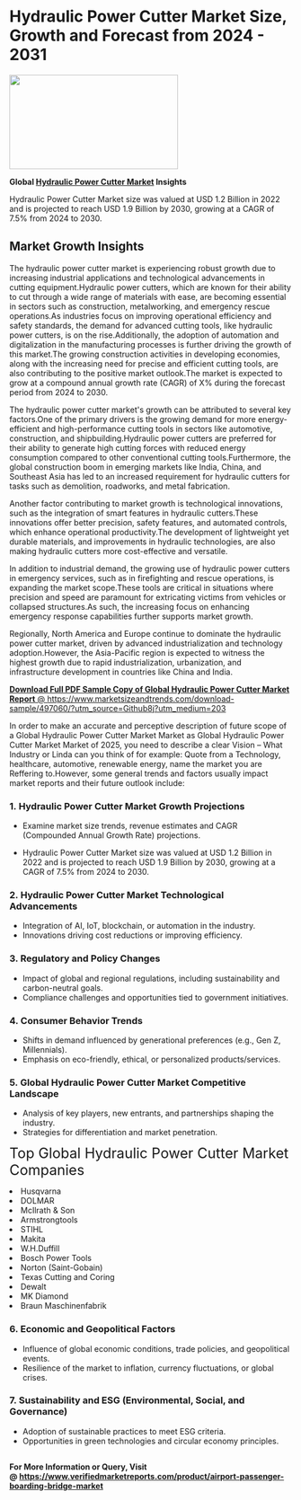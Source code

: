 <H1>Hydraulic Power Cutter Market Size, Growth and Forecast from 2024 - 2031</H1><img class="aligncenter size-medium wp-image-584254" src="https://thirdeyenews.in/wp-content/uploads/2024/09/Global-Market-Research-300x168.jpeg" alt="" width="300" height="168" /><p><strong>Global&nbsp;<a href="https://www.marketsizeandtrends.com/download-sample/497060/?utm_source=Github8j?utm_medium=203">Hydraulic Power Cutter Market</a> Insights</strong></p><p>Hydraulic Power Cutter Market size was valued at USD 1.2 Billion in 2022 and is projected to reach USD 1.9 Billion by 2030, growing at a CAGR of 7.5% from 2024 to 2030.</p><p><h2>Market Growth Insights</h2> <p>The hydraulic power cutter market is experiencing robust growth due to increasing industrial applications and technological advancements in cutting equipment.Hydraulic power cutters, which are known for their ability to cut through a wide range of materials with ease, are becoming essential in sectors such as construction, metalworking, and emergency rescue operations.As industries focus on improving operational efficiency and safety standards, the demand for advanced cutting tools, like hydraulic power cutters, is on the rise.Additionally, the adoption of automation and digitalization in the manufacturing processes is further driving the growth of this market.The growing construction activities in developing economies, along with the increasing need for precise and efficient cutting tools, are also contributing to the positive market outlook.The market is expected to grow at a compound annual growth rate (CAGR) of X% during the forecast period from 2024 to 2030.</p> <p><a href="#"></a></p> <p>The hydraulic power cutter market's growth can be attributed to several key factors.One of the primary drivers is the growing demand for more energy-efficient and high-performance cutting tools in sectors like automotive, construction, and shipbuilding.Hydraulic power cutters are preferred for their ability to generate high cutting forces with reduced energy consumption compared to other conventional cutting tools.Furthermore, the global construction boom in emerging markets like India, China, and Southeast Asia has led to an increased requirement for hydraulic cutters for tasks such as demolition, roadworks, and metal fabrication.</p> <p>Another factor contributing to market growth is technological innovations, such as the integration of smart features in hydraulic cutters.These innovations offer better precision, safety features, and automated controls, which enhance operational productivity.The development of lightweight yet durable materials, and improvements in hydraulic technologies, are also making hydraulic cutters more cost-effective and versatile.</p> <p>In addition to industrial demand, the growing use of hydraulic power cutters in emergency services, such as in firefighting and rescue operations, is expanding the market scope.These tools are critical in situations where precision and speed are paramount for extricating victims from vehicles or collapsed structures.As such, the increasing focus on enhancing emergency response capabilities further supports market growth.</p> <p>Regionally, North America and Europe continue to dominate the hydraulic power cutter market, driven by advanced industrialization and technology adoption.However, the Asia-Pacific region is expected to witness the highest growth due to rapid industrialization, urbanization, and infrastructure development in countries like China and India.</p> <p><a href="#"></p><p><span class=""><strong>Download Full PDF Sample Copy of Global Hydraulic Power Cutter Market Report</strong> @ <a href="https://www.marketsizeandtrends.com/download-sample/497060/?utm_source=Github8j?utm_medium=203" target="_blank">https://www.marketsizeandtrends.com/download-sample/497060/?utm_source=Github8j?utm_medium=203</a></span></p><p>In order to make an accurate and perceptive description of future scope of a Global&nbsp;Hydraulic Power Cutter Market Market as Global&nbsp;Hydraulic Power Cutter Market Market of 2025, you need to describe a clear Vision &ndash; What Industry or Linda can you think of for example: Quote from a Technology, healthcare, automotive, renewable energy, name the market you are Reffering to.However, some general trends and factors usually impact market reports and their future outlook include:</p><h3>1.&nbsp;<strong>Hydraulic Power Cutter Market Growth Projections</strong></h3><ul><li>Examine market size trends, revenue estimates and CAGR (Compounded Annual Growth Rate) projections.</li><li><p>Hydraulic Power Cutter Market size was valued at USD 1.2 Billion in 2022 and is projected to reach USD 1.9 Billion by 2030, growing at a CAGR of 7.5% from 2024 to 2030.</p></li></ul><h3>2.&nbsp;<strong>Hydraulic Power Cutter Market Technological Advancements</strong></h3><ul><li>Integration of AI, IoT, blockchain, or automation in the industry.</li><li>Innovations driving cost reductions or improving efficiency.</li></ul><h3>3.&nbsp;<strong>Regulatory and Policy Changes</strong></h3><ul><li>Impact of global and regional regulations, including sustainability and carbon-neutral goals.</li><li>Compliance challenges and opportunities tied to government initiatives.</li></ul><h3>4.&nbsp;<strong>Consumer Behavior Trends</strong></h3><ul><li>Shifts in demand influenced by generational preferences (e.g., Gen Z, Millennials).</li><li>Emphasis on eco-friendly, ethical, or personalized products/services.</li></ul><h3>5.&nbsp;<strong>Global Hydraulic Power Cutter Market Competitive Landscape</strong></h3><ul><li>Analysis of key players, new entrants, and partnerships shaping the industry.</li><li>Strategies for differentiation and market penetration.</li></ul><p data-pm-slice="1 1 []"><span style="color: inherit; font-family: inherit; font-size: 25px;">Top Global Hydraulic Power Cutter Market Companies</span></p><div class="" data-test-id=""><p><li>Husqvarna</li><li> DOLMAR</li><li> McIlrath & Son</li><li> Armstrongtools</li><li> STIHL</li><li> Makita</li><li> W.H.Duffill</li><li> Bosch Power Tools</li><li> Norton (Saint-Gobain)</li><li> Texas Cutting and Coring</li><li> Dewalt</li><li> MK Diamond</li><li> Braun Maschinenfabrik</li></p></div><h3>6.&nbsp;<strong>Economic and Geopolitical Factors</strong></h3><ul><li>Influence of global economic conditions, trade policies, and geopolitical events.</li><li>Resilience of the market to inflation, currency fluctuations, or global crises.</li></ul><h3>7.&nbsp;<strong>Sustainability and ESG (Environmental, Social, and Governance)</strong></h3><ul><li>Adoption of sustainable practices to meet ESG criteria.</li><li>Opportunities in green technologies and circular economy principles.</li></ul><h2><strong style="font-size: 14px;">For More Information or Query, Visit @&nbsp;</strong><a style="background-color: #ffffff; font-size: 14px;" href="https://www.marketsizeandtrends.com/report/hydraulic-power-cutter-market/" target="_blank">https://www.verifiedmarketreports.com/product/airport-passenger-boarding-bridge-market</a></h2>